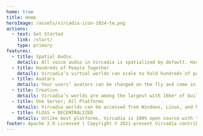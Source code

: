 ```yaml
---
home: true
title: Home
heroImage: /assets/vircadia-icon-1024-tm.png
actions:
  - text: Get Started
    link: /start/
    type: primary
features:
  - title: Spatial Audio
    details: All voice audio in Vircadia is spatialized by default. Have a chat or experience concerts as they are meant to be heard!
  - title: Hundreds of People Together
    details: Vircadia’s virtual worlds can scale to hold hundreds of people in the same space without instancing.
  - title: Avatars
    details: Your users’ avatars can be changed on the fly and come in any style. You can also make use of avatars provided by our partners.
  - title: Creation
    details: Vircadia’s worlds are among the largest with 16km³ of build space. All building and scripting of your world happens in real-time. This means that building is quick, efficient, and collaborative.
  - title: One Server; All Platforms
    details: Vircadia worlds can be accessed from Windows, Linux, and MacOS. Android, iOS, and Quest 2 support is coming soon.
  - title: FLOSS + DECENTRALIZED
    details: Unlike most platforms, Vircadia is 100% open source with the full software stack necessary for a premium metaverse experience licensed as Apache 2.0. Because of this, all aspects of the project can be customized for your use case.
footer: Apache 2.0 Licensed | Copyright © 2021-present Vircadia contributors
---
```

